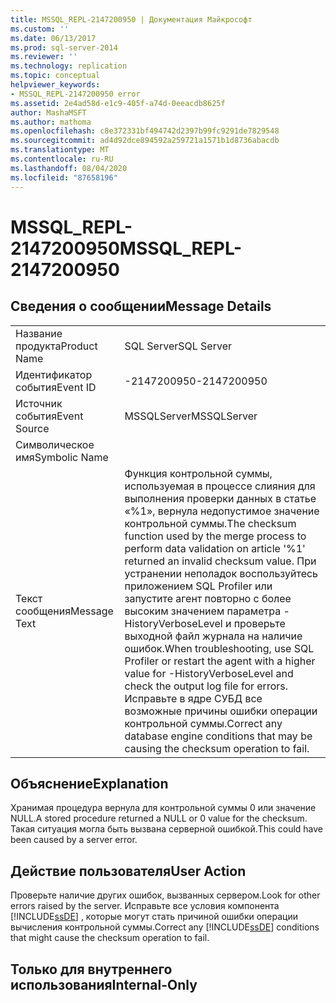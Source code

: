 ```yaml
---
title: MSSQL_REPL-2147200950 | Документация Майкрософт
ms.custom: ''
ms.date: 06/13/2017
ms.prod: sql-server-2014
ms.reviewer: ''
ms.technology: replication
ms.topic: conceptual
helpviewer_keywords:
- MSSQL_REPL-2147200950 error
ms.assetid: 2e4ad58d-e1c9-405f-a74d-0eeacdb8625f
author: MashaMSFT
ms.author: mathoma
ms.openlocfilehash: c8e372331bf494742d2397b99fc9291de7829548
ms.sourcegitcommit: ad4d92dce894592a259721a1571b1d8736abacdb
ms.translationtype: MT
ms.contentlocale: ru-RU
ms.lasthandoff: 08/04/2020
ms.locfileid: "87658196"
---
```

# <a name="mssql_repl-2147200950"></a><span data-ttu-id="563b6-102">MSSQL_REPL-2147200950</span><span class="sxs-lookup"><span data-stu-id="563b6-102">MSSQL_REPL-2147200950</span></span>
    
## <a name="message-details"></a><span data-ttu-id="563b6-103">Сведения о сообщении</span><span class="sxs-lookup"><span data-stu-id="563b6-103">Message Details</span></span>  
  
|||  
|-|-|  
|<span data-ttu-id="563b6-104">Название продукта</span><span class="sxs-lookup"><span data-stu-id="563b6-104">Product Name</span></span>|<span data-ttu-id="563b6-105">SQL Server</span><span class="sxs-lookup"><span data-stu-id="563b6-105">SQL Server</span></span>|  
|<span data-ttu-id="563b6-106">Идентификатор события</span><span class="sxs-lookup"><span data-stu-id="563b6-106">Event ID</span></span>|<span data-ttu-id="563b6-107">-2147200950</span><span class="sxs-lookup"><span data-stu-id="563b6-107">-2147200950</span></span>|  
|<span data-ttu-id="563b6-108">Источник события</span><span class="sxs-lookup"><span data-stu-id="563b6-108">Event Source</span></span>|<span data-ttu-id="563b6-109">MSSQLServer</span><span class="sxs-lookup"><span data-stu-id="563b6-109">MSSQLServer</span></span>|  
|<span data-ttu-id="563b6-110">Символическое имя</span><span class="sxs-lookup"><span data-stu-id="563b6-110">Symbolic Name</span></span>||  
|<span data-ttu-id="563b6-111">Текст сообщения</span><span class="sxs-lookup"><span data-stu-id="563b6-111">Message Text</span></span>|<span data-ttu-id="563b6-112">Функция контрольной суммы, используемая в процессе слияния для выполнения проверки данных в статье «%1», вернула недопустимое значение контрольной суммы.</span><span class="sxs-lookup"><span data-stu-id="563b6-112">The checksum function used by the merge process to perform data validation on article '%1' returned an invalid checksum value.</span></span> <span data-ttu-id="563b6-113">При устранении неполадок воспользуйтесь приложением SQL Profiler или запустите агент повторно с более высоким значением параметра -HistoryVerboseLevel и проверьте выходной файл журнала на наличие ошибок.</span><span class="sxs-lookup"><span data-stu-id="563b6-113">When troubleshooting, use SQL Profiler or restart the agent with a higher value for -HistoryVerboseLevel and check the output log file for errors.</span></span> <span data-ttu-id="563b6-114">Исправьте в ядре СУБД все возможные причины ошибки операции контрольной суммы.</span><span class="sxs-lookup"><span data-stu-id="563b6-114">Correct any database engine conditions that may be causing the checksum operation to fail.</span></span>|  
  
## <a name="explanation"></a><span data-ttu-id="563b6-115">Объяснение</span><span class="sxs-lookup"><span data-stu-id="563b6-115">Explanation</span></span>  
 <span data-ttu-id="563b6-116">Хранимая процедура вернула для контрольной суммы 0 или значение NULL.</span><span class="sxs-lookup"><span data-stu-id="563b6-116">A stored procedure returned a NULL or 0 value for the checksum.</span></span> <span data-ttu-id="563b6-117">Такая ситуация могла быть вызвана серверной ошибкой.</span><span class="sxs-lookup"><span data-stu-id="563b6-117">This could have been caused by a server error.</span></span>  
  
## <a name="user-action"></a><span data-ttu-id="563b6-118">Действие пользователя</span><span class="sxs-lookup"><span data-stu-id="563b6-118">User Action</span></span>  
 <span data-ttu-id="563b6-119">Проверьте наличие других ошибок, вызванных сервером.</span><span class="sxs-lookup"><span data-stu-id="563b6-119">Look for other errors raised by the server.</span></span> <span data-ttu-id="563b6-120">Исправьте все условия компонента [!INCLUDE[ssDE](../../includes/ssde-md.md)] , которые могут стать причиной ошибки операции вычисления контрольной суммы.</span><span class="sxs-lookup"><span data-stu-id="563b6-120">Correct any [!INCLUDE[ssDE](../../includes/ssde-md.md)] conditions that might cause the checksum operation to fail.</span></span>  
  
## <a name="internal-only"></a><span data-ttu-id="563b6-121">Только для внутреннего использования</span><span class="sxs-lookup"><span data-stu-id="563b6-121">Internal-Only</span></span>  
  
